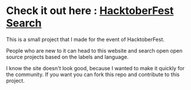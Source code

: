 # Check it out here : [HacktoberFest Search](https://hacktoberfest-search.vercel.app)

This is a small project that I made for the event of HacktoberFest.

People who are new to it can head to this website and search open open source projects based on the labels and language.

I know the site doesn't look good, because I wanted to make it quickly for the community.
If you want you can fork this repo and contribute to this project.
